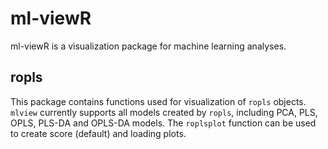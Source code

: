 # ml-viewR
ml-viewR is a visualization package for machine learning analyses.

## ropls 
This package contains functions used for visualization of `ropls` objects. 
`mlview` currently supports all models created by `ropls`, including PCA, PLS, OPLS, PLS-DA and OPLS-DA models. 
The `roplsplot` function can be used to create score (default) and loading plots. 